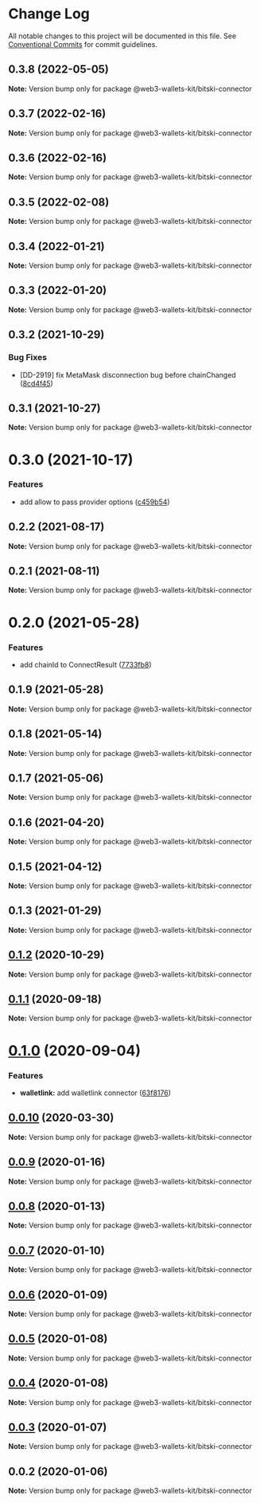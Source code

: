# Change Log

All notable changes to this project will be documented in this file.
See [Conventional Commits](https://conventionalcommits.org) for commit guidelines.

## 0.3.8 (2022-05-05)

**Note:** Version bump only for package @web3-wallets-kit/bitski-connector





## 0.3.7 (2022-02-16)

**Note:** Version bump only for package @web3-wallets-kit/bitski-connector





## 0.3.6 (2022-02-16)

**Note:** Version bump only for package @web3-wallets-kit/bitski-connector





## 0.3.5 (2022-02-08)

**Note:** Version bump only for package @web3-wallets-kit/bitski-connector





## 0.3.4 (2022-01-21)

**Note:** Version bump only for package @web3-wallets-kit/bitski-connector





## 0.3.3 (2022-01-20)

**Note:** Version bump only for package @web3-wallets-kit/bitski-connector





## 0.3.2 (2021-10-29)


### Bug Fixes

* [DD-2919] fix MetaMask disconnection bug before chainChanged ([8cd4f45](https://github.com/akropolisio/web3-wallets-kit/commit/8cd4f45074d8893f82e33fa79710fa2911b829a7))





## 0.3.1 (2021-10-27)

**Note:** Version bump only for package @web3-wallets-kit/bitski-connector





# 0.3.0 (2021-10-17)


### Features

* add allow to pass provider options ([c459b54](https://github.com/akropolisio/web3-wallets-kit/commit/c459b54380fa88a13dae0d63a2b23eaa95bc6090))





## 0.2.2 (2021-08-17)

**Note:** Version bump only for package @web3-wallets-kit/bitski-connector





## 0.2.1 (2021-08-11)

**Note:** Version bump only for package @web3-wallets-kit/bitski-connector





# 0.2.0 (2021-05-28)


### Features

* add chainId to ConnectResult ([7733fb8](https://github.com/akropolisio/web3-wallets-kit/commit/7733fb8badc43fd29b77de972c65772b5013734a))





## 0.1.9 (2021-05-28)

**Note:** Version bump only for package @web3-wallets-kit/bitski-connector





## 0.1.8 (2021-05-14)

**Note:** Version bump only for package @web3-wallets-kit/bitski-connector





## 0.1.7 (2021-05-06)

**Note:** Version bump only for package @web3-wallets-kit/bitski-connector





## 0.1.6 (2021-04-20)

**Note:** Version bump only for package @web3-wallets-kit/bitski-connector





## 0.1.5 (2021-04-12)

**Note:** Version bump only for package @web3-wallets-kit/bitski-connector





## 0.1.3 (2021-01-29)

**Note:** Version bump only for package @web3-wallets-kit/bitski-connector





## [0.1.2](https://github.com/akropolisio/web3-wallets-kit/compare/@web3-wallets-kit/bitski-connector@0.1.1...@web3-wallets-kit/bitski-connector@0.1.2) (2020-10-29)

**Note:** Version bump only for package @web3-wallets-kit/bitski-connector





## [0.1.1](https://github.com/akropolisio/web3-wallets-kit/compare/@web3-wallets-kit/bitski-connector@0.1.0...@web3-wallets-kit/bitski-connector@0.1.1) (2020-09-18)

**Note:** Version bump only for package @web3-wallets-kit/bitski-connector





# [0.1.0](https://github.com/akropolisio/web3-wallets-kit/compare/@web3-wallets-kit/bitski-connector@0.0.10...@web3-wallets-kit/bitski-connector@0.1.0) (2020-09-04)


### Features

* **walletlink:** add walletlink connector ([63f8176](https://github.com/akropolisio/web3-wallets-kit/commit/63f81765127f2a29bbf6adaacb204798b9519cd9))





## [0.0.10](https://github.com/akropolisio/web3-wallets-kit/compare/@web3-wallets-kit/bitski-connector@0.0.9...@web3-wallets-kit/bitski-connector@0.0.10) (2020-03-30)

**Note:** Version bump only for package @web3-wallets-kit/bitski-connector





## [0.0.9](https://github.com/akropolisio/web3-wallets-kit/compare/@web3-wallets-kit/bitski-connector@0.0.8...@web3-wallets-kit/bitski-connector@0.0.9) (2020-01-16)

**Note:** Version bump only for package @web3-wallets-kit/bitski-connector





## [0.0.8](https://github.com/akropolisio/web3-wallets-kit/compare/@web3-wallets-kit/bitski-connector@0.0.7...@web3-wallets-kit/bitski-connector@0.0.8) (2020-01-13)

**Note:** Version bump only for package @web3-wallets-kit/bitski-connector





## [0.0.7](https://github.com/akropolisio/web3-wallets-kit/compare/@web3-wallets-kit/bitski-connector@0.0.6...@web3-wallets-kit/bitski-connector@0.0.7) (2020-01-10)

**Note:** Version bump only for package @web3-wallets-kit/bitski-connector





## [0.0.6](https://github.com/akropolisio/web3-wallets-kit/compare/@web3-wallets-kit/bitski-connector@0.0.5...@web3-wallets-kit/bitski-connector@0.0.6) (2020-01-09)

**Note:** Version bump only for package @web3-wallets-kit/bitski-connector





## [0.0.5](https://github.com/akropolisio/web3-wallets-kit/compare/@web3-wallets-kit/bitski-connector@0.0.4...@web3-wallets-kit/bitski-connector@0.0.5) (2020-01-08)

**Note:** Version bump only for package @web3-wallets-kit/bitski-connector





## [0.0.4](https://github.com/akropolisio/web3-wallets-kit/compare/@web3-wallets-kit/bitski-connector@0.0.3...@web3-wallets-kit/bitski-connector@0.0.4) (2020-01-08)

**Note:** Version bump only for package @web3-wallets-kit/bitski-connector





## [0.0.3](https://github.com/akropolisio/web3-wallets-kit/compare/@web3-wallets-kit/bitski-connector@0.0.2...@web3-wallets-kit/bitski-connector@0.0.3) (2020-01-07)

**Note:** Version bump only for package @web3-wallets-kit/bitski-connector





## 0.0.2 (2020-01-06)

**Note:** Version bump only for package @web3-wallets-kit/bitski-connector
